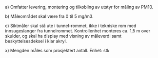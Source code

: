 a) Omfatter levering, montering og tilkobling av utstyr for måling av PM10.

b) Måleområdet skal være fra 0 til 5 mg/m3.

c) Siktmåler skal stå ute i tunnel-rommet, ikke i tekniske rom med innsugeslanger fra tunnelrommet. Kontrollenhet monteres ca. 1,5 m over skulder, og skal ha display med visning av måleverdi samt beskyttelsesdeksel i klar akryl.

x) Mengden måles som prosjektert antall. Enhet: stk

